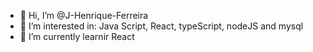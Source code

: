 - 👋 Hi, I’m @J-Henrique-Ferreira
- 👀 I’m interested in: Java Script, React, typeScript, nodeJS and mysql
- 🌱 I’m currently learnir React

